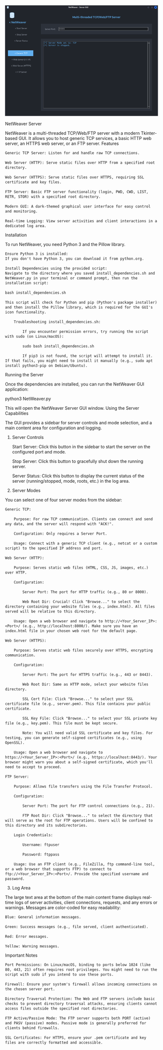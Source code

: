 ![My awesome image](assets/NetWeaver.png)

NetWeaver Server

NetWeaver is a multi-threaded TCP/Web/FTP server with a modern Tkinter-based GUI. It allows you to host generic TCP services, a basic HTTP web server, an HTTPS web server, or an FTP server.
Features

    Generic TCP Server: Listen for and handle raw TCP connections.

    Web Server (HTTP): Serve static files over HTTP from a specified root directory.

    Web Server (HTTPS): Serve static files over HTTPS, requiring SSL certificate and key files.

    FTP Server: Basic FTP server functionality (login, PWD, CWD, LIST, RETR, STOR) with a specified root directory.

    Modern GUI: A dark-themed graphical user interface for easy control and monitoring.

    Real-time Logging: View server activities and client interactions in a dedicated log area.

Installation

To run NetWeaver, you need Python 3 and the Pillow library.

    Ensure Python 3 is installed:
    If you don't have Python 3, you can download it from python.org.

    Install Dependencies using the provided script:
    Navigate to the directory where you saved install_dependencies.sh and NetWeaver.py in your terminal or command prompt, then run the installation script:

    bash install_dependencies.sh

    This script will check for Python and pip (Python's package installer) and then install the Pillow library, which is required for the GUI's icon functionality.

        Troubleshooting install_dependencies.sh:

            If you encounter permission errors, try running the script with sudo (on Linux/macOS):

            sudo bash install_dependencies.sh

            If pip3 is not found, the script will attempt to install it. If that fails, you might need to install it manually (e.g., sudo apt install python3-pip on Debian/Ubuntu).

Running the Server

Once the dependencies are installed, you can run the NetWeaver GUI application:

python3 NetWeaver.py

This will open the NetWeaver Server GUI window.
Using the Server Capabilities

The GUI provides a sidebar for server controls and mode selection, and a main content area for configuration and logging.
1. Server Controls

    Start Server: Click this button in the sidebar to start the server on the configured port and mode.

    Stop Server: Click this button to gracefully shut down the running server.

    Server Status: Click this button to display the current status of the server (running/stopped, mode, roots, etc.) in the log area.

2. Server Modes

You can select one of four server modes from the sidebar:

    Generic TCP:

        Purpose: For raw TCP communication. Clients can connect and send any data, and the server will respond with "ACK!".

        Configuration: Only requires a Server Port.

        Usage: Connect with a generic TCP client (e.g., netcat or a custom script) to the specified IP address and port.

    Web Server (HTTP):

        Purpose: Serves static web files (HTML, CSS, JS, images, etc.) over HTTP.

        Configuration:

            Server Port: The port for HTTP traffic (e.g., 80 or 8000).

            Web Root Dir: Crucial! Click "Browse..." to select the directory containing your website files (e.g., index.html). All files served will be relative to this directory.

        Usage: Open a web browser and navigate to http://<Your_Server_IP>:<Port>/ (e.g., http://localhost:8000/). Make sure you have an index.html file in your chosen web root for the default page.

    Web Server (HTTPS):

        Purpose: Serves static web files securely over HTTPS, encrypting communication.

        Configuration:

            Server Port: The port for HTTPS traffic (e.g., 443 or 8443).

            Web Root Dir: Same as HTTP mode, select your website files directory.

            SSL Cert File: Click "Browse..." to select your SSL certificate file (e.g., server.pem). This file contains your public certificate.

            SSL Key File: Click "Browse..." to select your SSL private key file (e.g., key.pem). This file must be kept secure.

            Note: You will need valid SSL certificate and key files. For testing, you can generate self-signed certificates (e.g., using OpenSSL).

        Usage: Open a web browser and navigate to https://<Your_Server_IP>:<Port>/ (e.g., https://localhost:8443/). Your browser might warn you about a self-signed certificate, which you'll need to accept to proceed.

    FTP Server:

        Purpose: Allows file transfers using the File Transfer Protocol.

        Configuration:

            Server Port: The port for FTP control connections (e.g., 21).

            FTP Root Dir: Click "Browse..." to select the directory that will serve as the root for FTP operations. Users will be confined to this directory and its subdirectories.

        Login Credentials:

            Username: ftpuser

            Password: ftppass

        Usage: Use an FTP client (e.g., FileZilla, ftp command-line tool, or a web browser that supports FTP) to connect to ftp://<Your_Server_IP>:<Port>/. Provide the specified username and password.

3. Log Area

The large text area at the bottom of the main content frame displays real-time logs of server activities, client connections, requests, and any errors or warnings. Messages are color-coded for easy readability:

    Blue: General information messages.

    Green: Success messages (e.g., file served, client authenticated).

    Red: Error messages.

    Yellow: Warning messages.

Important Notes

    Port Permissions: On Linux/macOS, binding to ports below 1024 (like 80, 443, 21) often requires root privileges. You might need to run the script with sudo if you intend to use these ports.

    Firewall: Ensure your system's firewall allows incoming connections on the chosen server port.

    Directory Traversal Protection: The Web and FTP servers include basic checks to prevent directory traversal attacks, ensuring clients cannot access files outside the specified root directories.

    FTP Active/Passive Mode: The FTP server supports both PORT (active) and PASV (passive) modes. Passive mode is generally preferred for clients behind firewalls.

    SSL Certificates: For HTTPS, ensure your .pem certificate and key files are correctly formatted and accessible.
